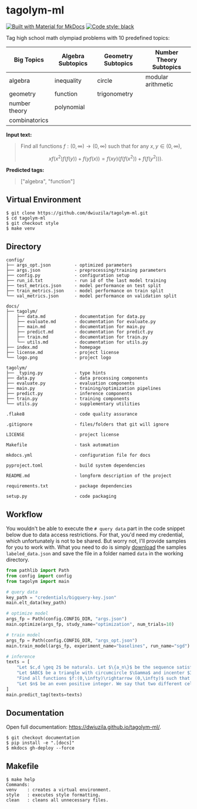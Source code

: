# tagolym-ml

[![Built with Material for MkDocs](https://img.shields.io/badge/Material_for_MkDocs-526CFE?style=for-the-badge&logo=MaterialForMkDocs&logoColor=white)](https://squidfunk.github.io/mkdocs-material/)
[![Code style: black](https://img.shields.io/badge/code%20style-black-000000.svg)](https://github.com/psf/black)

Tag high school math olympiad problems with 10 predefined topics:

| Big Topics         | Algebra Subtopics  | Geometry Subtopics | Number Theory Subtopics |
|--------------------|--------------------|--------------------|-------------------------|
| algebra            | inequality         | circle             | modular arithmetic      |
| geometry           | function           | trigonometry       |                         |
| number theory      | polynomial         |                    |                         |
| combinatorics      |                    |                    |                         |

**Input text:**
> Find all functions $f:(0,\infty)\rightarrow (0,\infty)$ such that for any $x,y\in (0,\infty)$, 
> 
> $$xf(x^2)f(f(y)) + f(yf(x)) = f(xy) \left(f(f(x^2)) + f(f(y^2))\right).$$

**Predicted tags:**
> ["algebra", "function"]

## Virtual Environment
```console
$ git clone https://github.com/dwiuzila/tagolym-ml.git
$ cd tagolym-ml
$ git checkout style
$ make venv
```

## Directory
```
config/
├── args_opt.json         - optimized parameters
├── args.json             - preprocessing/training parameters
├── config.py             - configuration setup
├── run_id.txt            - run id of the last model training
├── test_metrics.json     - model performance on test split
├── train_metrics.json    - model performance on train split
└── val_metrics.json      - model performance on validation split

docs/
├── tagolym/
│   ├── data.md           - documentation for data.py
│   ├── evaluate.md       - documentation for evaluate.py
│   ├── main.md           - documentation for main.py
│   ├── predict.md        - documentation for predict.py
│   ├── train.md          - documentation for train.py
│   └── utils.md          - documentation for utils.py
├── index.md              - homepage
├── license.md            - project license
└── logo.png              - project logo

tagolym/
├── _typing.py            - type hints
├── data.py               - data processing components
├── evaluate.py           - evaluation components
├── main.py               - training/optimization pipelines
├── predict.py            - inference components
├── train.py              - training components
└── utils.py              - supplementary utilities

.flake8                   - code quality assurance

.gitignore                - files/folders that git will ignore

LICENSE                   - project license

Makefile                  - task automation

mkdocs.yml                - configuration file for docs

pyproject.toml            - build system dependencies

README.md                 - longform description of the project

requirements.txt          - package dependencies

setup.py                  - code packaging
```

## Workflow
You wouldn't be able to execute the `# query data` part in the code snippet below due to data access restrictions. For that, you'd need my credential, which unfortunately is not to be shared. But worry not, I'll provide samples for you to work with. What you need to do is simply [download](https://gist.github.com/dwiuzila/74dc99fe6f6d3901dbd1695f77977865) the samples `labeled_data.json` and save the file in a folder named `data` in the working directory.

```python
from pathlib import Path
from config import config
from tagolym import main

# query data
key_path = "credentials/bigquery-key.json"
main.elt_data(key_path)

# optimize model
args_fp = Path(config.CONFIG_DIR, "args.json")
main.optimize(args_fp, study_name="optimization", num_trials=10)

# train model
args_fp = Path(config.CONFIG_DIR, "args_opt.json")
main.train_model(args_fp, experiment_name="baselines", run_name="sgd")

# inference
texts = [
    "Let $c,d \geq 2$ be naturals. Let $\{a_n\}$ be the sequence satisfying $a_1 = c, a_{n+1} = a_n^d + c$ for $n = 1,2,\cdots$.Prove that for any $n \geq 2$, there exists a prime number $p$ such that $p|a_n$ and $p \not | a_i$ for $i = 1,2,\cdots n-1$.",
    "Let $ABC$ be a triangle with circumcircle $\Gamma$ and incenter $I$ and let $M$ be the midpoint of $\overline{BC}$. The points $D$, $E$, $F$ are selected on sides $\overline{BC}$, $\overline{CA}$, $\overline{AB}$ such that $\overline{ID} \perp \overline{BC}$, $\overline{IE}\perp \overline{AI}$, and $\overline{IF}\perp \overline{AI}$. Suppose that the circumcircle of $\triangle AEF$ intersects $\Gamma$ at a point $X$ other than $A$. Prove that lines $XD$ and $AM$ meet on $\Gamma$.",
    "Find all functions $f:(0,\infty)\rightarrow (0,\infty)$ such that for any $x,y\in (0,\infty)$, $$xf(x^2)f(f(y)) + f(yf(x)) = f(xy) \left(f(f(x^2)) + f(f(y^2))\right).$$",
    "Let $n$ be an even positive integer. We say that two different cells of a $n \times n$ board are [b]neighboring[/b] if they have a common side. Find the minimal number of cells on the $n \times n$ board that must be marked so that any cell (marked or not marked) has a marked neighboring cell."
]
main.predict_tag(texts=texts)
```

## Documentation
Open full documentation: https://dwiuzila.github.io/tagolym-ml/.

```console
$ git checkout documentation
$ pip install -e ".[docs]"
$ mkdocs gh-deploy --force
```

## Makefile

```console
$ make help
Commands:
venv    : creates a virtual environment.
style   : executes style formatting.
clean   : cleans all unnecessary files.
```